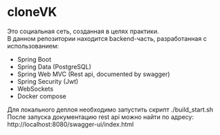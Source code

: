 # cloneVK

Это социальная сеть, созданная в целях практики.  
В данном репозитории находится backend-часть, разработанная с использованием:  
 - Spring Boot
 - Spring Data (PostgreSQL)
 - Spring Web MVC (Rest api, documented by swagger)
 - Spring Security (Jwt)
 - WebSockets
 - Docker compose

Для локального деплоя необходимо запустить скрипт ./build_start.sh  
После запуска документацию rest api можно найти по адресу: http://localhost:8080/swagger-ui/index.html
